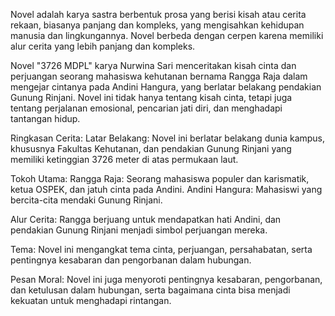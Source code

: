 Novel adalah karya sastra berbentuk prosa yang berisi kisah atau cerita rekaan, biasanya panjang dan kompleks, yang mengisahkan kehidupan manusia dan lingkungannya. Novel berbeda dengan cerpen karena memiliki alur cerita yang lebih panjang dan kompleks. 


Novel "3726 MDPL" karya Nurwina Sari menceritakan kisah cinta dan perjuangan seorang mahasiswa kehutanan bernama Rangga Raja dalam mengejar cintanya pada Andini Hangura, yang berlatar belakang pendakian Gunung Rinjani. Novel ini tidak hanya tentang kisah cinta, tetapi juga tentang perjalanan emosional, pencarian jati diri, dan menghadapi tantangan hidup. 


Ringkasan Cerita:
Latar Belakang:
Novel ini berlatar belakang dunia kampus, khususnya Fakultas Kehutanan, dan pendakian Gunung Rinjani yang memiliki ketinggian 3726 meter di atas permukaan laut. 


Tokoh Utama:
Rangga Raja: Seorang mahasiswa populer dan karismatik, ketua OSPEK, dan jatuh cinta pada Andini. 
Andini Hangura: Mahasiswi yang bercita-cita mendaki Gunung Rinjani. 


Alur Cerita:
Rangga berjuang untuk mendapatkan hati Andini, dan pendakian Gunung Rinjani menjadi simbol perjuangan mereka. 


Tema:
Novel ini mengangkat tema cinta, perjuangan, persahabatan, serta pentingnya kesabaran dan pengorbanan dalam hubungan.


Pesan Moral: Novel ini juga menyoroti pentingnya kesabaran, pengorbanan, dan ketulusan dalam hubungan, serta bagaimana cinta bisa menjadi kekuatan untuk menghadapi rintangan. 
